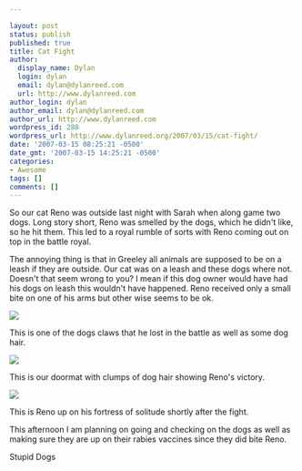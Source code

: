 ```yaml
---

layout: post
status: publish
published: true
title: Cat Fight
author:
  display_name: Dylan
  login: dylan
  email: dylan@dylanreed.com
  url: http://www.dylanreed.com
author_login: dylan
author_email: dylan@dylanreed.com
author_url: http://www.dylanreed.com
wordpress_id: 288
wordpress_url: http://www.dylanreed.org/2007/03/15/cat-fight/
date: '2007-03-15 08:25:21 -0500'
date_gmt: '2007-03-15 14:25:21 -0500'
categories:
- Awesome
tags: []
comments: []
---
```


So our cat Reno was outside last night with Sarah when along game two dogs. Long story short, Reno was smelled by the dogs, which he didn't like, so he hit them. This led to a royal rumble of sorts with Reno coming out on top in the battle royal.

The annoying thing is that in Greeley all animals are supposed to be on a leash if they are outside. Our cat was on a leash and these dogs where not. Doesn't that seem wrong to you? I mean if this dog owner would have had his dogs on leash this wouldn't have happened. Reno received only a small bite on one of his arms but other wise seems to be ok.

![][1]

   [1]: http://farm1.static.flickr.com/173/421717896_8be398ffe3.jpg?v=0

This is one of the dogs claws that he lost in the battle as well as some dog hair.

![][2]

   [2]: http://farm1.static.flickr.com/129/421718493_5f1f1aed09.jpg?v=0

This is our doormat with clumps of dog hair showing Reno's victory.

![][3]

   [3]: http://farm1.static.flickr.com/145/421717472_45345165d4.jpg?v=0

This is Reno up on his fortress of solitude shortly after the fight.

This afternoon I am planning on going and checking on the dogs as well as making sure they are up on their rabies vaccines since they did bite Reno.

Stupid Dogs
